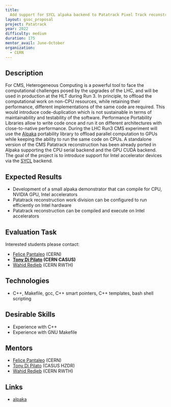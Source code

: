 ```yaml
---
title:
  Add support for SYCL alpaka backend to Patatrack Pixel Track reconstruction
layout: gsoc_proposal
project: Patatrack
year: 2022
difficulty: medium
duration: 175
mentor_avail: June-October
organization:
  - CERN
---
```


## Description

For CMS, Heterogeneous Computing is a powerful tool to face the computational
challenges posed by the upgrades of the LHC, and will be used in production at
the HLT during Run 3. In principle, to offload the computational work on non-CPU
resources, while retaining their performance, different implementations of the
same code are required. This would introduce code-duplication which is not
sustainable in terms of maintainability and testability of the software.
Performance Portability Libraries allow to write code once and run it on
different architectures with close-to-native performance. During the LHC Run3
CMS experiment will use the [Alpaka][alpakapaper] portability library to offload
parallel computation to GPUs while keeping the ability to run the same code on
CPUs. A standalone version of the CMS Patatrack reconstruction has been already
ported in Alpaka supporting the CPU serial backend and the GPU CUDA backend. The
goal of the project is to introduce support for Intel accelerator devices via
the [SYCL][sycl] backend.

## Expected Results

- Development of a small alpaka demonstrator that can compile for CPU, NVIDIA
  GPU, Intel accelerators
- Patatrack reconstruction work division can be configured to run efficiently on
  Intel hardware
- Patatrack reconstruction can be compiled and execute on Intel accelerators

## Evaluation Task

Interested students please contact:

- [Felice Pantaleo](mailto:felice.pantaleo@cern.ch) (CERN)
- **[Tony Di Pilato](mailto:tony.dipilato@cern.ch) (CERN CASUS)**
- [Wahid Redjeb](mailto:wahid.redjeb@cern.ch) (CERN RWTH)

## Technologies

- C++, Makefile, gcc, C++ smart pointers, C++ templates, bash shell scripting

## Desirable Skills

- Experience with C++
- Experience with GNU Makefile

## Mentors

- [Felice Pantaleo](mailto:clue-dev@cern.ch) (CERN)
- [Tony Di Pilato](mailto:clue-dev@cern.ch) (CASUS HZDR)
- [Wahid Redjeb](mailto:clue-dev@cern.ch) (CERN RWTH)

## Links

- [alpaka][alpaka]

[alpakapaper]: https://arxiv.org/abs/1602.08477
[alpaka]: https://github.com/alpaka-group/alpaka
[cmssw]: https://github.com/cms-sw/cmssw/
[sycl]: https://www.khronos.org/sycl/
